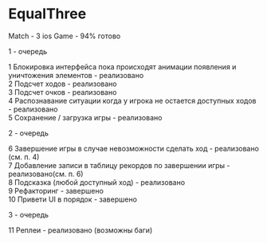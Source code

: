 # EqualThree
Match - 3 ios Game - 94% готово

1 - очередь

1 Блокировка интерфейса пока происходят анимации появления и уничтожения элементов - реализовано<br> 
2 Подсчет ходов  - реализовано <br>
3 Подсчет очков  - реализовано <br>
4 Распознавание ситуации когда у игрока не остается доступных ходов - реализовано<br>
5 Сохранение / загрузка игры - реализовано <br>



2 - очередь

6 Завершение игры в случае невозможности сделать ход - реализовано (см. п. 4)<br>
7 Добавление записи в таблицу рекордов по завершении игры - реализовано(см. п. 6)<br>
8 Подсказка (любой доступный ход) - реализовано <br>
9 Рефакторинг - завершено <br>
10 Привети UI в порядок - завершено<br>

3 - очередь

11 Реплеи - реализовано (возможны баги)<br>  

